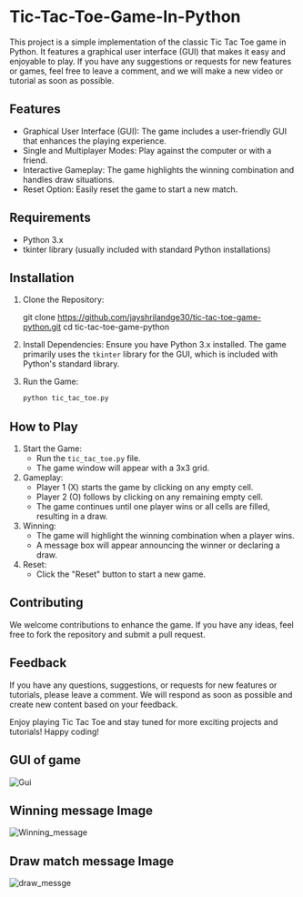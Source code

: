 # Tic-Tac-Toe-Game-In-Python


This project is a simple implementation of the classic Tic Tac Toe game in Python. It features a graphical user interface (GUI) that makes it easy and enjoyable to play. If you have any suggestions or requests for new features or games, feel free to leave a comment, and we will make a new video or tutorial as soon as possible.

## Features
- Graphical User Interface (GUI): The game includes a user-friendly GUI that enhances the playing experience.
- Single and Multiplayer Modes: Play against the computer or with a friend.
- Interactive Gameplay: The game highlights the winning combination and handles draw situations.
- Reset Option: Easily reset the game to start a new match.

## Requirements
- Python 3.x
- tkinter library (usually included with standard Python installations)

## Installation
1. Clone the Repository:
   
    git clone https://github.com/jayshrilandge30/tic-tac-toe-game-python.git
    cd tic-tac-toe-game-python
  
2. Install Dependencies:
    Ensure you have Python 3.x installed. The game primarily uses the `tkinter` library for the GUI, which is included with Python's standard library.
3. Run the Game:
    ```bash
    python tic_tac_toe.py
    ```

## How to Play
1. Start the Game:
   - Run the `tic_tac_toe.py` file.
   - The game window will appear with a 3x3 grid.
2. Gameplay:
   - Player 1 (X) starts the game by clicking on any empty cell.
   - Player 2 (O) follows by clicking on any remaining empty cell.
   - The game continues until one player wins or all cells are filled, resulting in a draw.
3. Winning:
   - The game will highlight the winning combination when a player wins.
   - A message box will appear announcing the winner or declaring a draw.
4. Reset:
   - Click the "Reset" button to start a new game.

## Contributing
We welcome contributions to enhance the game. If you have any ideas, feel free to fork the repository and submit a pull request.

## Feedback
If you have any questions, suggestions, or requests for new features or tutorials, please leave a comment. We will respond as soon as possible and create new content based on your feedback.

Enjoy playing Tic Tac Toe and stay tuned for more exciting projects and tutorials! Happy coding!

## GUI of game

![Gui](https://user-images.githubusercontent.com/52067673/83345735-36b9e200-a334-11ea-942e-d9dda5586477.png)

## Winning message Image

![Winning_message](https://user-images.githubusercontent.com/52067673/83345776-7ed90480-a334-11ea-9fff-ddb43ca7401a.png)

## Draw match message Image

![draw_messge](https://user-images.githubusercontent.com/52067673/83345796-9c0dd300-a334-11ea-8204-cb2611819a8a.png)
